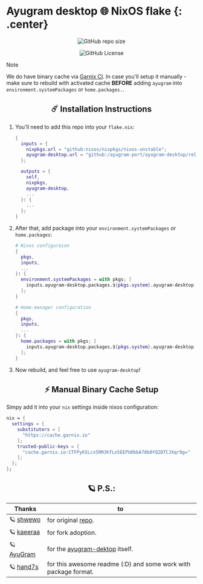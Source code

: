 # Ayugram desktop 🌐 NixOS flake {: .center}

<div align="center">

![GitHub repo size](https://img.shields.io/github/repo-size/ayugram-port/ayugram-desktop?style=for-the-badge&cacheSeconds=180)

![GitHub License](https://img.shields.io/github/license/ayugram-port/ayugram-desktop?style=for-the-badge)
</div>

> [!NOTE]
> We do have binary cache via [Garnix CI](https://garnix.io/). In case you'll setup it manually - make sure to
> rebuild with activated cache **BEFORE** adding `ayugram` into `environment.systemPackages` or `home.packages.`.

<h2 align="center">☄️ Installation Instructions</h2>

1. You'll need to add this repo into your `flake.nix`:


   ```nix
   {
     inputs = {
       nixpkgs.url = "github:nixos/nixpkgs/nixos-unstable";
       ayugram-desktop.url = "github:/ayugram-port/ayugram-desktop/release?submodules=1";
     };

     outputs = {
       self,
       nixpkgs,
       ayugram-desktop,
       ...
     }: {
       ...
     };
   }
   ```

2. After that, add package into your `environment.systemPackages` or `home.packages`:

   ```nix
   # Nixos configuraion
   {
     pkgs,
     inputs,
     ...
   }: {
     environment.systemPackages = with pkgs; [
       inputs.ayugram-desktop.packages.${pkgs.system}.ayugram-desktop
     ];
   }
   ```

   ```nix
   # Home-manager configuration
   {
     pkgs,
     inputs,
     ...
   }: {
     home.packages = with pkgs; [
       inputs.ayugram-desktop.packages.${pkgs.system}.ayugram-desktop
     ];
   }
   ```

3. Now rebuild, and feel free to use `ayugram-desktop`!

<h2 align="center"> ⚡ Manual Binary Cache Setup</h2>

Simpy add it into your `nix` settings inside nixos configuration:

```nix
nix = {
  settings = {
    substituters = [
      "https://cache.garnix.io"
    ];
    trusted-public-keys = [
      "cache.garnix.io:CTFPyKSLcx5RMJKfLo5EEPUObbA78b0YQ2DTCJXqr9g="
    ];
  };
};
```

<h2 align="center"> 🪐 P.S.:</h2>

| Thanks                                            | to                                                                          |
| ------------------------------------------------- | --------------------------------------------------------------------------- |
| 🪐 [shwewo](https://github.com/shwewo)            | for original [repo](https://github.com/shwewo/ayugram-desktop).             |
| 🪐 [kaeeraa](https://github.com/kaeeraa)          | for fork adoption.                                                          |
| 🪐 [AyuGram](https://github.com/AyuGram)          | for the [ayugram-dektop](https://github.com/AyuGram/AyuGramDesktop) itself. |
| 🪐 [hand7s](https://github.com/s0me1newithhands7) | for this awesome readme (:D) and some work with package format.             |

